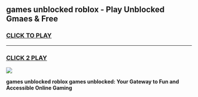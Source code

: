 
## games unblocked roblox - Play Unblocked Gmaes & Free
<h3>
<a href="https://news.freeplayer.one?title=games_unblocked_roblox&ref=23F">CLICK TO PLAY</a></h3>
<hr>

<h3>
<a href="https://news.freeplayer.one?title=games_unblocked_roblox&ref=23F">CLICK 2 PLAY</a>
  
</h3>

<a href="https://news.freeplayer.one?title=games_unblocked_roblox&ref=23F/"><img src="https://clearcache.store/games.png"></a>


**games unblocked roblox games unblocked: Your Gateway to Fun and Accessible Online Gaming**
